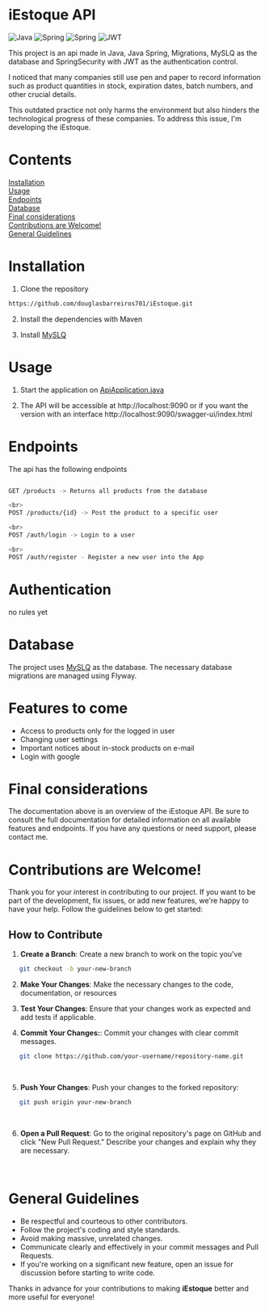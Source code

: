 # iEstoque API

![Java](https://img.shields.io/badge/Java-ED8B00?style=for-the-badge&logo=openjdk&logoColor=white)
![Spring](https://img.shields.io/badge/Spring-6DB33F?style=for-the-badge&logo=spring&logoColor=white)
![Spring](https://img.shields.io/badge/MySQL-00000F?style=for-the-badge&logo=mysql&logoColor=white)
![JWT](https://img.shields.io/badge/JWT-black?style=for-the-badge&logo=JSON%20web%20tokens)


This project is an api made in Java, Java Spring, Migrations, MySLQ as the database and SpringSecurity with JWT as the authentication control.

I noticed that many companies still use pen and paper to record information such as product quantities in stock, expiration dates, batch numbers, and other crucial details.

 This outdated practice not only harms the environment but also hinders the technological progress of these companies. To address this issue, I'm developing the iEstoque. 

# Contents
[Installation](#installation) <br>
[Usage](#usage)<br>
[Endpoints](#endpoints)<br>
[Database](#database)<br>
[Final considerations](#final-considerations)<br>
[Contributions are Welcome!](#contributions-are-welcome)<br>
[General Guidelines](#general-guidelines)

# Installation 
1. Clone the repository
 ```bash
https://github.com/douglasbarreiros701/iEstoque.git
 ```


2. Install the dependencies with Maven<br>

3. Install [MySLQ](https://dev.mysql.com/doc/mysql-getting-started/en/)

# Usage
1. Start the application on [ApiApplication.java](https://github.com/douglasbarreiros701/iEstoque/blob/master/src/main/java/com/iestoque/api/ApiApplication.java)

2. The API will be accessible at http://localhost:9090 or if you want the version with an interface http://localhost:9090/swagger-ui/index.html


# Endpoints
The api has the following endpoints
```bash

GET /products -> Returns all products from the database

<br>
POST /products/{id} -> Post the product to a specific user

<br>
POST /auth/login -> Login to a user

<br>
POST /auth/register - Register a new user into the App

```

# Authentication
no rules yet

# Database
The project uses [MySLQ](https://dev.mysql.com/doc/mysql-getting-started/en/) as the database. The necessary database migrations are managed using Flyway.

# Features to come
* Access to products only for the logged in user
* Changing user settings
* Important notices about in-stock products on e-mail
* Login with google

# Final considerations
The documentation above is an overview of the iEstoque API. Be sure to consult the full documentation for detailed information on all available features and endpoints. If you have any questions or need support, please contact me.

# Contributions are Welcome!
Thank you for your interest in contributing to our project. If you want to be part of the development, fix issues, or add new features, we're happy to have your help. Follow the guidelines below to get started:



## How to Contribute

1. **Create a Branch**: Create a new branch to work on the topic you've

```bash
   git checkout -b your-new-branch
   ```
    

2. **Make Your Changes**: Make the necessary changes to the code, documentation, or resources

3. **Test Your Changes**: Ensure that your changes work as expected and add tests if applicable.

4. **Commit Your Changes:**: Commit your changes with clear commit messages.
```bash
   git clone https://github.com/your-username/repository-name.git
   ```
   <br>

5. **Push Your Changes**: Push your changes to the forked repository:
```bash
   git push origin your-new-branch
   ```
   <br>

6. **Open a Pull Request**: Go to the original repository's page on GitHub and click "New Pull Request." Describe your changes and explain why they are necessary.
<br>

# General Guidelines
* Be respectful and courteous to other contributors.
* Follow the project's coding and style standards.
* Avoid making massive, unrelated changes.
* Communicate clearly and effectively in your commit messages and Pull Requests.
* If you're working on a significant new feature, open an issue for discussion before starting to write code.

Thanks in advance for your contributions to making **iEstoque** better and more useful for everyone!


